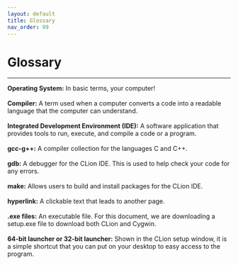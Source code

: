 ```yaml
---
layout: default
title: Glossary
nav_order: 99
---
```

# Glossary
<hr>
<b>Operating System:</b> In basic terms, your computer!
<br/><br/>
<b>Compiler:</b> A term used when a computer converts a code into a readable language that the computer can understand.
<br/><br/>
<b>Integrated Development Environment (IDE):</b> A software application that provides tools to run, execute, and compile a code or a program.
<br/><br/>
<b>gcc-g++:</b> A compiler collection for the languages C and C++.
<br/><br/>
<b>gdb:</b> A debugger for the CLion IDE. This is used to help check your code for any errors.
<br/><br/>
<b>make:</b> Allows users to build and install packages for the CLion IDE.
<br/><br/>
<b>hyperlink:</b> A clickable text that leads to another page.
<br/><br/>
<b>.exe files:</b> An executable file. For this document, we are downloading a setup.exe file to download both CLion and Cygwin.
<br/><br/>
<b>64-bit launcher or 32-bit launcher:</b> Shown in the CLion setup window, it is a simple shortcut that you can put on your desktop to easy access to the program.
<br/><br/>
